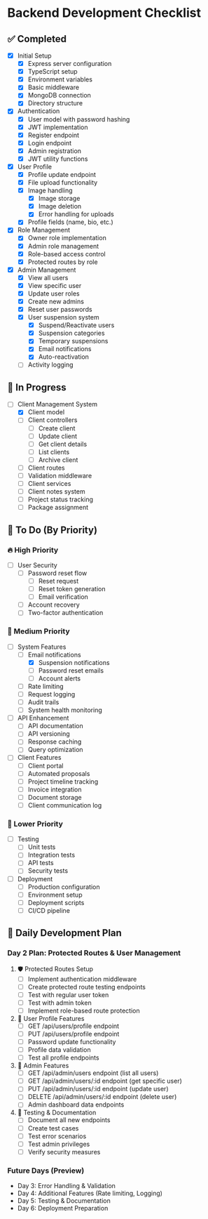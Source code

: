 # Backend Development Checklist

## ✅ Completed
- [x] Initial Setup
  - [x] Express server configuration
  - [x] TypeScript setup
  - [x] Environment variables
  - [x] Basic middleware
  - [x] MongoDB connection
  - [x] Directory structure

- [x] Authentication
  - [x] User model with password hashing
  - [x] JWT implementation
  - [x] Register endpoint
  - [x] Login endpoint
  - [x] Admin registration
  - [x] JWT utility functions

- [x] User Profile
  - [x] Profile update endpoint
  - [x] File upload functionality
  - [x] Image handling
    - [x] Image storage
    - [x] Image deletion
    - [x] Error handling for uploads
  - [x] Profile fields (name, bio, etc.)

- [x] Role Management
  - [x] Owner role implementation
  - [x] Admin role management
  - [x] Role-based access control
  - [x] Protected routes by role

- [x] Admin Management
  - [x] View all users
  - [x] View specific user
  - [x] Update user roles
  - [x] Create new admins
  - [x] Reset user passwords
  - [x] User suspension system
    - [x] Suspend/Reactivate users
    - [x] Suspension categories
    - [x] Temporary suspensions
    - [x] Email notifications
    - [x] Auto-reactivation
  - [ ] Activity logging

## 🚀 In Progress
- [ ] Client Management System
  - [x] Client model
  - [ ] Client controllers
    - [ ] Create client
    - [ ] Update client
    - [ ] Get client details
    - [ ] List clients
    - [ ] Archive client
  - [ ] Client routes
  - [ ] Validation middleware
  - [ ] Client services
  - [ ] Client notes system
  - [ ] Project status tracking
  - [ ] Package assignment

## 📝 To Do (By Priority)

### 🔥 High Priority
- [ ] User Security
  - [ ] Password reset flow
    - [ ] Reset request
    - [ ] Reset token generation
    - [ ] Email verification
  - [ ] Account recovery
  - [ ] Two-factor authentication

### 🔸 Medium Priority
- [ ] System Features
  - [ ] Email notifications
    - [x] Suspension notifications
    - [ ] Password reset emails
    - [ ] Account alerts
  - [ ] Rate limiting
  - [ ] Request logging
  - [ ] Audit trails
  - [ ] System health monitoring

- [ ] API Enhancement
  - [ ] API documentation
  - [ ] API versioning
  - [ ] Response caching
  - [ ] Query optimization

- [ ] Client Features
  - [ ] Client portal
  - [ ] Automated proposals
  - [ ] Project timeline tracking
  - [ ] Invoice integration
  - [ ] Document storage
  - [ ] Client communication log

### 🔹 Lower Priority
- [ ] Testing
  - [ ] Unit tests
  - [ ] Integration tests
  - [ ] API tests
  - [ ] Security tests

- [ ] Deployment
  - [ ] Production configuration
  - [ ] Environment setup
  - [ ] Deployment scripts
  - [ ] CI/CD pipeline

## 📅 Daily Development Plan

### Day 2 Plan: Protected Routes & User Management

1. 🛡️ Protected Routes Setup
   - [ ] Implement authentication middleware
   - [ ] Create protected route testing endpoints
   - [ ] Test with regular user token
   - [ ] Test with admin token
   - [ ] Implement role-based route protection

2. 👤 User Profile Features
   - [ ] GET /api/users/profile endpoint
   - [ ] PUT /api/users/profile endpoint
   - [ ] Password update functionality
   - [ ] Profile data validation
   - [ ] Test all profile endpoints

3. 👑 Admin Features
   - [ ] GET /api/admin/users endpoint (list all users)
   - [ ] GET /api/admin/users/:id endpoint (get specific user)
   - [ ] PUT /api/admin/users/:id endpoint (update user)
   - [ ] DELETE /api/admin/users/:id endpoint (delete user)
   - [ ] Admin dashboard data endpoints

4. 🧪 Testing & Documentation
   - [ ] Document all new endpoints
   - [ ] Create test cases
   - [ ] Test error scenarios
   - [ ] Test admin privileges
   - [ ] Verify security measures

### Future Days (Preview)
- Day 3: Error Handling & Validation
- Day 4: Additional Features (Rate limiting, Logging)
- Day 5: Testing & Documentation
- Day 6: Deployment Preparation 